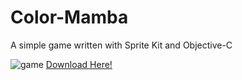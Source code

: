 # Color-Mamba
A simple game written with Sprite Kit and Objective-C

![game](http://a1.mzstatic.com/us/r30/Purple5/v4/60/16/0c/60160c00-442f-b4ef-39f1-f4ba8eba2178/screen322x572.jpeg)
[Download Here!](https://itunes.apple.com/tt/app/color-mamba/id1016138260?mt=8)
